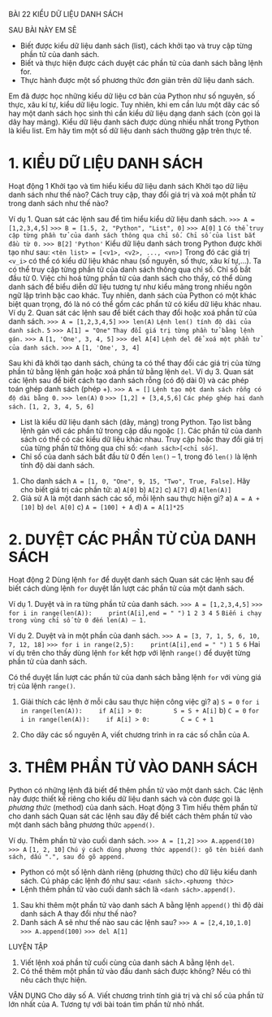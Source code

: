 BÀI 22
KIỂU DỮ LIỆU DANH SÁCH

SAU BÀI NÀY EM SẼ
* Biết được kiểu dữ liệu danh sách (list), cách khởi tạo và truy cập từng phần tử của danh sách.
* Biết và thực hiện được cách duyệt các phần tử của danh sách bằng lệnh for.
* Thực hành được một số phương thức đơn giản trên dữ liệu danh sách.

Em đã được học những kiểu dữ liệu cơ bản của Python như số nguyên, số thực, xâu kí tự, kiểu dữ liệu logic. Tuy nhiên, khi em cần lưu một dãy các số hay một danh sách học sinh thì cần kiểu dữ liệu dạng danh sách (còn gọi là dãy hay mảng). Kiểu dữ liệu danh sách được dùng nhiều nhất trong Python là kiểu list.
Em hãy tìm một số dữ liệu danh sách thường gặp trên thực tế.

# 1. KIỂU DỮ LIỆU DANH SÁCH
Hoạt động 1 Khởi tạo và tìm hiểu kiểu dữ liệu danh sách
Khởi tạo dữ liệu danh sách như thế nào? Cách truy cập, thay đổi giá trị và xoá một phần tử trong danh sách như thế nào?

Ví dụ 1. Quan sát các lệnh sau để tìm hiểu kiểu dữ liệu danh sách.
`>>> A = [1,2,3,4,5]`
`>>> B = [1.5, 2, "Python", "List", 0]`
`>>> A[0]`
`1`
`Có thể truy cập từng phần tử của danh sách thông qua chỉ số. Chỉ số của list bắt đầu từ 0.`
`>>> B[2]`
`'Python'`
Kiểu dữ liệu danh sách trong Python được khởi tạo như sau:
`<tên list> = [<v1>, <v2>, ..., <vn>]`
Trong đó các giá trị `<v_i>` có thể có kiểu dữ liệu khác nhau (số nguyên, số thực, xâu kí tự,...). Ta có thể truy cập từng phần tử của danh sách thông qua chỉ số. Chỉ số bắt đầu từ 0.
Việc chi hoá từng phần tử của danh sách cho thấy, có thể dùng danh sách để biểu diễn dữ liệu tương tự như kiểu mảng trong nhiều ngôn ngữ lập trình bậc cao khác. Tuy nhiên, danh sách của Python có một khác biệt quan trọng, đó là nó có thể gồm các phần tử có kiểu dữ liệu khác nhau.
Ví dụ 2. Quan sát các lệnh sau để biết cách thay đổi hoặc xoá phần tử của danh sách.
`>>> A = [1,2,3,4,5]`
`>>> len(A)`
`Lệnh len() tính độ dài của danh sách.`
`5`
`>>> A[1] = "One"`
`Thay đổi giá trị từng phần tử bằng lệnh gán.`
`>>> A`
`[1, 'One', 3, 4, 5]`
`>>> del A[4]`
`Lệnh del để xoá một phần tử của danh sách.`
`>>> A`
`[1, 'One', 3, 4]`

Sau khi đã khởi tạo danh sách, chúng ta có thể thay đổi các giá trị của từng phần tử bằng lệnh gán hoặc xoá phần tử bằng lệnh `del`.
Ví dụ 3. Quan sát các lệnh sau để biết cách tạo danh sách rỗng (có độ dài 0) và các phép toán ghép danh sách (phép +).
`>>> A = []`
`Lệnh tạo một danh sách rỗng có độ dài bằng 0.`
`>>> len(A)`
`0`
`>>> [1,2] + [3,4,5,6]`
`Các phép ghép hai danh sách.`
`[1, 2, 3, 4, 5, 6]`

* List là kiểu dữ liệu danh sách (dãy, mảng) trong Python. Tạo list bằng lệnh gán với các phần tử trong cặp dấu ngoặc `[]`. Các phần tử của danh sách có thể có các kiểu dữ liệu khác nhau. Truy cập hoặc thay đổi giá trị của từng phần tử thông qua chỉ số: `<danh sách>[<chỉ số>]`.
* Chỉ số của danh sách bắt đầu từ 0 đến `len()` – 1, trong đó `len()` là lệnh tính độ dài danh sách.

1. Cho danh sách `A = [1, 0, "One", 9, 15, "Two", True, False]`. Hãy cho biết giá trị các phần tử:
   a) `A[0]`             b) `A[2]`             c) `A[7]`             d) `A[len(A)]`
2. Giả sử A là một danh sách các số, mỗi lệnh sau thực hiện gì?
   a) `A = A + [10]`      b) `del A[0]`      c) `A = [100] + A`      d) `A = A[1]*25`

# 2. DUYỆT CÁC PHẦN TỬ CỦA DANH SÁCH
Hoạt động 2 Dùng lệnh `for` để duyệt danh sách
Quan sát các lệnh sau để biết cách dùng lệnh `for` duyệt lần lượt các phần tử của một danh sách.

Ví dụ 1. Duyệt và in ra từng phần tử của danh sách.
`>>> A = [1,2,3,4,5]`
`>>> for i in range(len(A)):`
`    print(A[i],end = " ")`
`1 2 3 4 5`
`Biến i chạy trong vùng chỉ số từ 0 đến len(A) – 1.`

Ví dụ 2. Duyệt và in một phần của danh sách.
`>>> A = [3, 7, 1, 5, 6, 10, 7, 12, 18]`
`>>> for i in range(2,5):`
`    print(A[i],end = " ")`
`1 5 6`
Hai ví dụ trên cho thấy dùng lệnh `for` kết hợp với lệnh `range()` để duyệt từng phần tử của danh sách.

Có thể duyệt lần lượt các phần tử của danh sách bằng lệnh `for` với vùng giá trị của lệnh `range()`.

1. Giải thích các lệnh ở mỗi câu sau thực hiện công việc gì?
   a) `S = 0`
      `for i in range(len(A)):`
      `    if A[i] > 0:`
      `        S = S + A[i]`
   b) `C = 0`
      `for i in range(len(A)):`
      `    if A[i] > 0:`
      `        C = C + 1`

2. Cho dãy các số nguyên A, viết chương trình in ra các số chẵn của A.

# 3. THÊM PHẦN TỬ VÀO DANH SÁCH
Python có những lệnh đã biết để thêm phần tử vào một danh sách. Các lệnh này được thiết kế riêng cho kiểu dữ liệu danh sách và còn được gọi là *phương thức* (method) của danh sách.
Hoạt động 3 Tìm hiểu thêm phần tử cho danh sách
Quan sát các lệnh sau đây để biết cách thêm phần tử vào một danh sách bằng phương thức `append()`.

Ví dụ. Thêm phần tử vào cuối danh sách.
`>>> A = [1,2]`
`>>> A.append(10)`
`>>> A`
`[1, 2, 10]`
`Chú ý cách dùng phương thức append(): gõ tên biến danh sách, dấu ".", sau đó gõ append.`

* Python có một số lệnh dành riêng (phương thức) cho dữ liệu kiểu danh sách. Cú pháp các lệnh đó như sau:
  `<danh sách>.<phương thức>`
* Lệnh thêm phần tử vào cuối danh sách là `<danh sách>.append()`.

1. Sau khi thêm một phần tử vào danh sách A bằng lệnh `append()` thì độ dài danh sách A thay đổi như thế nào?
2. Danh sách A sẽ như thế nào sau các lệnh sau?
   `>>> A = [2,4,10,1.0]`
   `>>> A.append(100)`
   `>>> del A[1]`

LUYỆN TẬP
1. Viết lệnh xoá phần tử cuối cùng của danh sách A bằng lệnh `del`.
2. Có thể thêm một phần tử vào đầu danh sách được không? Nếu có thì nêu cách thực hiện.

VẬN DỤNG
Cho dãy số A. Viết chương trình tính giá trị và chỉ số của phần tử lớn nhất của A. Tương tự với bài toán tìm phần tử nhỏ nhất.

